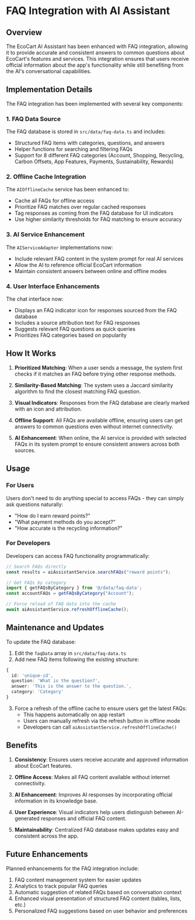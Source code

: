 # FAQ Integration with AI Assistant

## Overview

The EcoCart AI Assistant has been enhanced with FAQ integration, allowing it to provide accurate and consistent answers to common questions about EcoCart's features and services. This integration ensures that users receive official information about the app's functionality while still benefiting from the AI's conversational capabilities.

## Implementation Details

The FAQ integration has been implemented with several key components:

### 1. FAQ Data Source

The FAQ database is stored in `src/data/faq-data.ts` and includes:

- Structured FAQ items with categories, questions, and answers
- Helper functions for searching and filtering FAQs
- Support for 8 different FAQ categories (Account, Shopping, Recycling, Carbon Offsets, App Features, Payments, Sustainability, Rewards)

### 2. Offline Cache Integration

The `AIOfflineCache` service has been enhanced to:

- Cache all FAQs for offline access
- Prioritize FAQ matches over regular cached responses
- Tag responses as coming from the FAQ database for UI indicators
- Use higher similarity thresholds for FAQ matching to ensure accuracy

### 3. AI Service Enhancement

The `AIServiceAdapter` implementations now:

- Include relevant FAQ content in the system prompt for real AI services
- Allow the AI to reference official EcoCart information
- Maintain consistent answers between online and offline modes

### 4. User Interface Enhancements

The chat interface now:

- Displays an FAQ indicator icon for responses sourced from the FAQ database
- Includes a source attribution text for FAQ responses
- Suggests relevant FAQ questions as quick queries
- Prioritizes FAQ categories based on popularity

## How It Works

1. **Prioritized Matching**: When a user sends a message, the system first checks if it matches an FAQ before trying other response methods.

2. **Similarity-Based Matching**: The system uses a Jaccard similarity algorithm to find the closest matching FAQ question.

3. **Visual Indicators**: Responses from the FAQ database are clearly marked with an icon and attribution.

4. **Offline Support**: All FAQs are available offline, ensuring users can get answers to common questions even without internet connectivity.

5. **AI Enhancement**: When online, the AI service is provided with selected FAQs in its system prompt to ensure consistent answers across both sources.

## Usage

### For Users

Users don't need to do anything special to access FAQs - they can simply ask questions naturally:

- "How do I earn reward points?"
- "What payment methods do you accept?"
- "How accurate is the recycling information?"

### For Developers

Developers can access FAQ functionality programmatically:

```typescript
// Search FAQs directly
const results = aiAssistantService.searchFAQs("reward points");

// Get FAQs by category
import { getFAQsByCategory } from '@/data/faq-data';
const accountFAQs = getFAQsByCategory("Account");

// Force reload of FAQ data into the cache
await aiAssistantService.refreshOfflineCache();
```

## Maintenance and Updates

To update the FAQ database:

1. Edit the `faqData` array in `src/data/faq-data.ts`
2. Add new FAQ items following the existing structure:

```typescript
{
  id: 'unique-id',
  question: 'What is the question?',
  answer: 'This is the answer to the question.',
  category: 'Category'
}
```

3. Force a refresh of the offline cache to ensure users get the latest FAQs:
   - This happens automatically on app restart
   - Users can manually refresh via the refresh button in offline mode
   - Developers can call `aiAssistantService.refreshOfflineCache()`

## Benefits

1. **Consistency**: Ensures users receive accurate and approved information about EcoCart features.

2. **Offline Access**: Makes all FAQ content available without internet connectivity.

3. **AI Enhancement**: Improves AI responses by incorporating official information in its knowledge base.

4. **User Experience**: Visual indicators help users distinguish between AI-generated responses and official FAQ content.

5. **Maintainability**: Centralized FAQ database makes updates easy and consistent across the app.

## Future Enhancements

Planned enhancements for the FAQ integration include:

1. FAQ content management system for easier updates
2. Analytics to track popular FAQ queries
3. Automatic suggestion of related FAQs based on conversation context
4. Enhanced visual presentation of structured FAQ content (tables, lists, etc.)
5. Personalized FAQ suggestions based on user behavior and preferences 